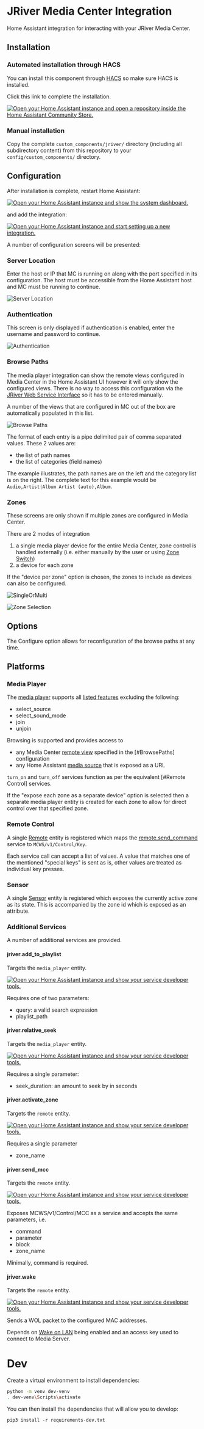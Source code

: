 # JRiver Media Center Integration

Home Assistant integration for interacting with your JRiver Media Center.

## Installation

### Automated installation through HACS

You can install this component through [HACS](https://hacs.xyz/) so make sure HACS is installed.

Click this link to complete the installation.

[![Open your Home Assistant instance and open a repository inside the Home Assistant Community Store.](https://my.home-assistant.io/badges/hacs_repository.svg)](https://my.home-assistant.io/redirect/hacs_repository/?owner=3ll3d00d&repository=jriver_homeassistant)

### Manual installation

Copy the complete `custom_components/jriver/` directory (including all subdirectory content) from this repository to your `config/custom_components/` directory.

## Configuration

After installation is complete, restart Home Assistant:

[![Open your Home Assistant instance and show the system dashboard.](https://my.home-assistant.io/badges/system_dashboard.svg)](https://my.home-assistant.io/redirect/system_dashboard/)

and add the integration:

[![Open your Home Assistant instance and start setting up a new integration.](https://my.home-assistant.io/badges/config_flow_start.svg)](https://my.home-assistant.io/redirect/config_flow_start/?domain=jriver)

A number of configuration screens will be presented:

### Server Location

Enter the host or IP that MC is running on along with the port specified in its configuration. The host must be accessible from the Home Assistant host and MC must be running to continue.

![Server Location](img/config_1.png?raw=true "Server Location")

### Authentication

This screen is only displayed if authentication is enabled, enter the username and password to continue.

![Authentication](img/config_2.png?raw=true "Authentication")

### Browse Paths

The media player integration can show the remote views configured in Media Center in the Home Assistant UI however it will only show the configured views. There is no way to access this configuration via the [JRiver Web Service Interface](https://wiki.jriver.com/index.php/Web_Service_Interface) so it has to be entered manually.

A number of the views that are configured in MC out of the box are automatically populated in this list.

![Browse Paths](img/config_3.png?raw=true "Browse Paths")

The format of each entry is a pipe delimited pair of comma separated values. These 2 values are:

- the list of path names
- the list of categories (field names)

The example illustrates, the path names are on the left and the category list is on the right. The complete text for this example would be `Audio,Artist|Album Artist (auto),Album`.

### Zones

These screens are only shown if multiple zones are configured in Media Center.

There are 2 modes of integration

1. a single media player device for the entire Media Center, zone control is handled externally (i.e. either manually by the user or using [Zone Switch](https://wiki.jriver.com/index.php/Zones#ZoneSwitch))
2. a device for each zone

If the "device per zone" option is chosen, the zones to include as devices can also be configured.

![SingleOrMulti](img/config_4.png?raw=true)

![Zone Selection](img/config_5.png?raw=true "Zone Selection")

## Options

The Configure option allows for reconfiguration of the browse paths at any time.

## Platforms

### Media Player

The [media player](https://www.home-assistant.io/integrations/media_player/) supports all [listed features](https://www.home-assistant.io/integrations/media_player/#media-control-services) excluding the following:

- select_source
- select_sound_mode
- join
- unjoin

Browsing is supported and provides access to

- any Media Center [remote view](https://wiki.jriver.com/index.php/Customize_Views_for_Gizmo,_WebRemote,_and_DLNA) specified in the [#BrowsePaths] configuration
- any Home Assistant [media source](https://www.home-assistant.io/integrations/media_source/) that is exposed as a URL

`turn_on` and `turn_off` services function as per the equivalent [#Remote Control] services.

If the "expose each zone as a separate device" option is selected then a separate media player entity is created for each zone to allow for direct control over that specified zone.

### Remote Control

A single [Remote](https://www.home-assistant.io/integrations/remote/) entity is registered which maps the [remote.send_command](https://www.home-assistant.io/integrations/remote/) service to `MCWS/v1/Control/Key`.

Each service call can accept a list of values. A value that matches one of the mentioned "special keys" is sent as is, other values are treated as individual key presses.

### Sensor

A single [Sensor](https://www.home-assistant.io/integrations/sensor) entity is registered which exposes the currently active zone as its state. This is accompanied by the zone id which is exposed as an attribute.

### Additional Services

A number of additional services are provided.

#### jriver.add_to_playlist

Targets the `media_player` entity.

[![Open your Home Assistant instance and show your service developer tools.](https://my.home-assistant.io/badges/developer_call_service.svg)](https://my.home-assistant.io/redirect/developer_call_service/?service=jriver.add_to_playlist)

Requires one of two parameters:

- query: a valid search expression
- playlist_path

#### jriver.relative_seek

Targets the `media_player` entity.

[![Open your Home Assistant instance and show your service developer tools.](https://my.home-assistant.io/badges/developer_call_service.svg)](https://my.home-assistant.io/redirect/developer_call_service/?service=jriver.seek_relative)

Requires a single parameter:

- seek_duration: an amount to seek by in seconds

#### jriver.activate_zone

Targets the `remote` entity.

[![Open your Home Assistant instance and show your service developer tools.](https://my.home-assistant.io/badges/developer_call_service.svg)](https://my.home-assistant.io/redirect/developer_call_service/?service=jriver.activate_zone)

Requires a single parameter

- zone_name

#### jriver.send_mcc

Targets the `remote` entity.

[![Open your Home Assistant instance and show your service developer tools.](https://my.home-assistant.io/badges/developer_call_service.svg)](https://my.home-assistant.io/redirect/developer_call_service/?service=jriver.activate_zone)

Exposes MCWS/v1/Control/MCC as a service and accepts the same parameters, i.e.

- command
- parameter
- block
- zone_name

Minimally, command is required.

#### jriver.wake

Targets the `remote` entity.

[![Open your Home Assistant instance and show your service developer tools.](https://my.home-assistant.io/badges/developer_call_service.svg)](https://my.home-assistant.io/redirect/developer_call_service/?service=jriver.wake)

Sends a WOL packet to the configured MAC addresses.

Depends on [Wake on LAN](https://www.home-assistant.io/integrations/wake_on_lan/) being enabled and an access key used to connect to Media Server.

# Dev

Create a virtual environment to install dependencies:

```bash
python -m venv dev-venv
. dev-venv\Scripts\activate
```

You can then install the dependencies that will allow you to develop:

`pip3 install -r requirements-dev.txt`
